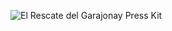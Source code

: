 ![El Rescate del Garajonay Press Kit](https://github.com/Kilian-Sosa/el-rescate-del-garajonay/assets/85161810/1115ae0b-2b30-44a4-8e07-d04f57d7897b)
